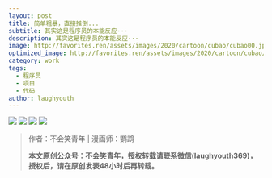 ```yaml
---
layout: post
title: 简单粗暴，直接推倒...
subtitle: 其实这是程序员的本能反应···
description: 其实这是程序员的本能反应···
image: http://favorites.ren/assets/images/2020/cartoon/cubao/cubao00.jpg
optimized_image: http://favorites.ren/assets/images/2020/cartoon/cubao/cubao00.jpg
category: work
tags:
  - 程序员
  - 项目
  - 代码
author: laughyouth
---
```


![](http://favorites.ren/assets/images/2020/cartoon/cubao/cubao01.jpg)
![](http://favorites.ren/assets/images/2020/cartoon/cubao/cubao02.jpg)
![](http://favorites.ren/assets/images/2020/cartoon/cubao/cubao03.jpg)
![](http://favorites.ren/assets/images/2020/cartoon/cubao/cubao04.jpg)

>作者：不会笑青年 | 漫画师：鹦鹉
>
>**本文原创公众号：不会笑青年，授权转载请联系微信(laughyouth369)，授权后，请在原创发表48小时后再转载。**


